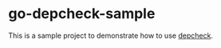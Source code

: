 # go-depcheck-sample

This is a sample project to demonstrate how to use [depcheck](https://github.com/v-standard/go-depcheck).